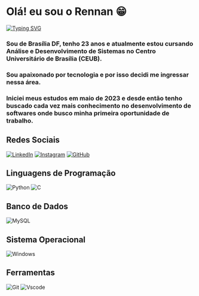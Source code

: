 # Olá! eu sou o Rennan 😁

[![Typing SVG](https://readme-typing-svg.herokuapp.com/?color=fff&size=35&center=true&vCenter=true&width=1000&lines=Bem+vindo+ao+meu+perfil+do+GitHub!+:%29)](https://git.io/typing-svg)

### Sou de Brasília DF, tenho 23 anos e atualmente estou cursando Análise e Desenvolvimento de Sistemas no Centro Universitário de Brasília (CEUB).

### Sou apaixonado por tecnologia e por isso decidi me ingressar nessa área.

### Iniciei meus estudos em maio de 2023 e desde então tenho buscado cada vez mais conhecimento no desenvolvimento de softwares onde busco minha primeira oportunidade de trabalho.

## Redes Sociais
[![LinkedIn](https://img.shields.io/badge/LinkedIn-0077B5?style=for-the-badge&logo=linkedin&logoColor=fff)](https://www.linkedin.com/in/rennan-a-b22a37138/) [![Instagram](https://img.shields.io/badge/Instagram-%23E4405F?style=for-the-badge&logo=instagram&logoColor=fff)](https://www.instagram.com/rennan_silva16/) [![GitHub](https://img.shields.io/badge/GitHub-100000?style=for-the-badge&logo=github&logoColor=white)](https://github.com/rennansilva16)

## Linguagens de Programação
![Python](https://img.shields.io/badge/python-3670A0?style=for-the-badge&logo=python&logoColor=ffdd54) ![C](https://img.shields.io/badge/C-00599C?style=for-the-badge&logo=c&logoColor=white)

## Banco de Dados
![MySQL](https://img.shields.io/badge/MySQL-00000F?style=for-the-badge&logo=mysql&logoColor=white)

## Sistema Operacional
![Windows](https://img.shields.io/badge/Windows-000?style=for-the-badge&logo=windows&logoColor=2CA5E0)

## Ferramentas 
![Git](https://img.shields.io/badge/GIT-E44C30?style=for-the-badge&logo=git&logoColor=white) ![Vscode](https://img.shields.io/badge/Vscode-007ACC?style=for-the-badge&logo=visual-studio-code&logoColor=white)
